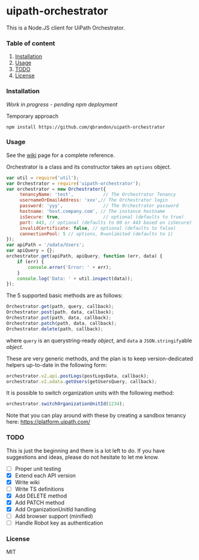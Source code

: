 # uipath-orchestrator

This is a Node.JS client for UiPath Orchestrator.

### Table of content

1. [Installation](#installation)
2. [Usage](#usage)
3. [TODO](#todo)
4. [License](#license)

### Installation

*Work in progress - pending npm deployment*

Temporary approach

`npm install https://github.com/qbrandon/uipath-orchestrator`

### Usage

See the [wiki](https://github.com/qbrandon/uipath-orchestrator/wiki) page for a complete reference.

Orchestrator is a class and its constructor takes an `options` object.
```javascript
var util = require('util');
var Orchestrator = require('uipath-orchestrator');
var orchestrator = new Orchestrator({
     tenancyName: 'test',           // The Orchestrator Tenancy
     usernameOrEmailAddress: 'xxx',// The Orchestrator login
     password: 'yyy',               // The Orchestrator password
     hostname: 'host.company.com', // The instance hostname
     isSecure: true,                // optional (defaults to true)
     port: 443, // optional (defaults to 80 or 443 based on isSecure)
     invalidCertificate: false, // optional (defaults to false)
     connectionPool: 5 // options, 0=unlimited (defaults to 1)
});
var apiPath = '/odata/Users';
var apiQuery = {};
orchestrator.get(apiPath, apiQuery, function (err, data) {
    if (err) {
        console.error('Error: ' + err);
    }
    console.log('Data: ' + util.inspect(data));
});
```
The 5 supported basic methods are as follows:
```javascript
Orchestrator.get(path, query, callback);
Orchestrator.post(path, data, callback);
Orchestrator.put(path, data, callback);
Orchestrator.patch(path, data, callback);
Orchestrator.delete(path, callback);
```
where `query` is an querystring-ready *object*, and `data` a `JSON.stringify`able *object*.

These are very generic methods, and the plan is to keep version-dedicated helpers up-to-date in the following form:
```javascript
orchestrator.v2.api.postLogs(postLogsData, callback);
orchestrator.v2.odata.getUsers(getUsersQuery, callback);
``` 

It is possible to switch organization units with the following method:
```javascript
orchestrator.switchOrganizationUnitId(1234);
```

Note that you can play around with these by creating a sandbox tenancy here:
https://platform.uipath.com/

### TODO

This is just the beginning and there is a lot left to do.
If you have suggestions and ideas, please do not hesitate to let me know.
- [ ] Proper unit testing
- [X] Extend each API version
- [X] Write wiki
- [ ] Write TS definitions
- [X] Add DELETE method
- [X] Add PATCH method
- [X] Add OrganizationUnitId handling
- [ ] Add browser support (minified)
- [ ] Handle Robot key as authentication

### License

MIT
